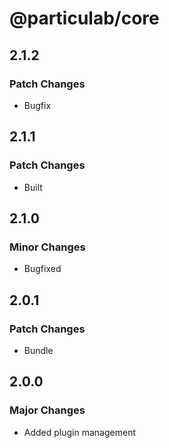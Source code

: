 # @particulab/core

## 2.1.2

### Patch Changes

- Bugfix

## 2.1.1

### Patch Changes

- Built

## 2.1.0

### Minor Changes

- Bugfixed

## 2.0.1

### Patch Changes

- Bundle

## 2.0.0

### Major Changes

- Added plugin management
